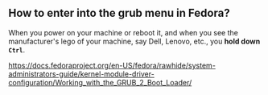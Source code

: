 ## How to enter into the grub menu in Fedora?
When you power on your machine or reboot it, and when you see the manufacturer's lego of your machine, say Dell, Lenovo, etc.,
you **hold down `Ctrl`**.



https://docs.fedoraproject.org/en-US/fedora/rawhide/system-administrators-guide/kernel-module-driver-configuration/Working_with_the_GRUB_2_Boot_Loader/









